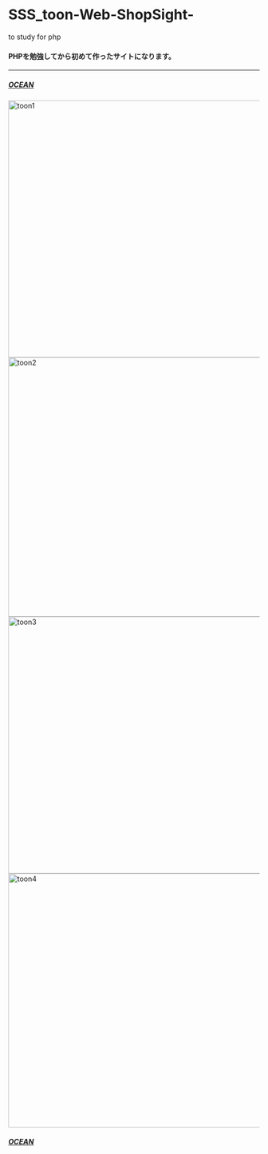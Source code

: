 # SSS_toon-Web-ShopSight-
to study for php 

#### PHPを勉強してから初めて作ったサイトになります。
*** 
##### [OCEAN](http://naonao.sumomo.ne.jp)

<img width="515" alt="toon1" src="https://user-images.githubusercontent.com/43961147/61708481-d6f3c180-ad87-11e9-801e-40b9f7640382.png">
<img width="520" alt="toon2" src="https://user-images.githubusercontent.com/43961147/61708487-dce9a280-ad87-11e9-8ad0-6a5e13284e40.png">
<img width="515" alt="toon3" src="https://userimages.githubusercontent.com/43961147/61708493-df4bfc80-ad87-11e9-9b5b-8f28ae98747f.png">
<img width="509" alt="toon4" src="https://user-images.githubusercontent.com/43961147/61708495-e115c000-ad87-11e9-902d-32cef600a041.png">

##### [OCEAN](http://naonao.sumomo.ne.jp)
